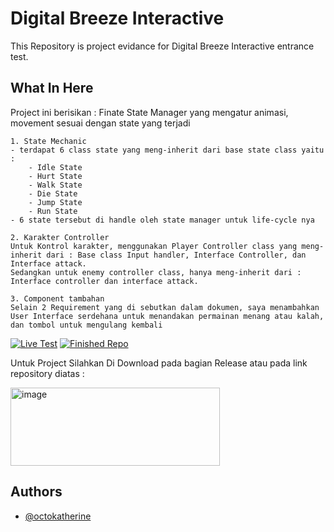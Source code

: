 
# Digital Breeze Interactive

This Repository is project evidance for Digital Breeze Interactive entrance test.

## What In Here
Project ini berisikan :
Finate State Manager yang mengatur animasi, movement sesuai dengan state yang terjadi
    
    1. State Mechanic
    - terdapat 6 class state yang meng-inherit dari base state class yaitu : 
        - Idle State
        - Hurt State
        - Walk State
        - Die State
        - Jump State
        - Run State 
    - 6 state tersebut di handle oleh state manager untuk life-cycle nya

    2. Karakter Controller
    Untuk Kontrol karakter, menggunakan Player Controller class yang meng-inherit dari : Base class Input handler, Interface Controller, dan Interface attack.
    Sedangkan untuk enemy controller class, hanya meng-inherit dari : Interface controller dan interface attack.

    3. Component tambahan
    Selain 2 Requirement yang di sebutkan dalam dokumen, saya menambahkan User Interface serdehana untuk menandakan permainan menang atau kalah, dan tombol untuk mengulang kembali


[![Live Test](https://img.shields.io/badge/Live_Test-0A66C2?style=for-the-badge&logo=linkedin&logoColor=white)](https://godzillacupu.github.io/Test_Digital_Breeze_Interactive/)
[![Finished Repo](https://img.shields.io/badge/Finished_Repo-0A66C2?style=for-the-badge&logo=linkedin&logoColor=white)]([https://godzillacupu.github.io/Test_Digital_Breeze_Interactive/](https://github.com/GodzillaCupu/Test_Digital_Breeze_Interactive/tree/dev))

Untuk Project Silahkan Di Download  pada bagian Release atau pada link repository diatas :

<img width="335" height="125" alt="image" src="https://github.com/user-attachments/assets/3ee1bec3-04ec-4666-b06a-cf7c735b44e0" />


## Authors

- [@octokatherine](https://www.github.com/GodzillaCupu)

